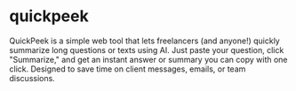 # quickpeek
QuickPeek is a simple web tool that lets freelancers (and anyone!) quickly summarize long questions or texts using AI. Just paste your question, click "Summarize," and get an instant answer or summary you can copy with one click. Designed to save time on client messages, emails, or team discussions.
